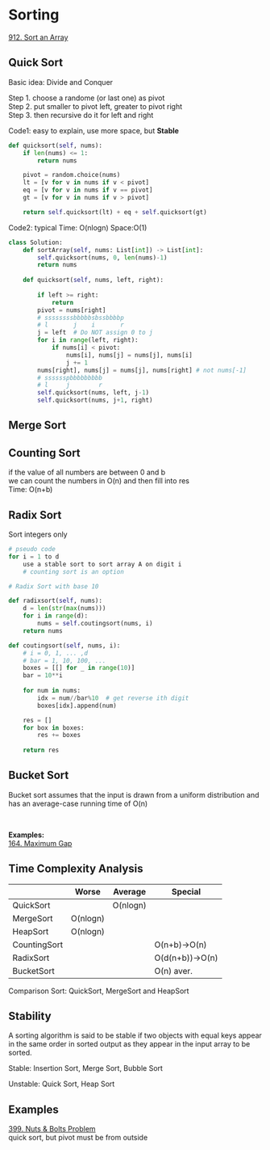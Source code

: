 # Sorting 

[912. Sort an Array](https://leetcode.com/problems/sort-an-array/)

## Quick Sort

Basic idea: Divide and Conquer

Step 1. choose a randome (or last one) as pivot\
Step 2. put smaller to pivot left, greater to pivot right\
Step 3. then recursive do it for left and right

Code1: easy to explain, use more space, but __Stable__
```python
def quicksort(self, nums):
    if len(nums) <= 1:
        return nums

    pivot = random.choice(nums)
    lt = [v for v in nums if v < pivot]
    eq = [v for v in nums if v == pivot]
    gt = [v for v in nums if v > pivot]

    return self.quicksort(lt) + eq + self.quicksort(gt)
```

Code2: typical
Time: O(nlogn) Space:O(1)
```python
class Solution:
    def sortArray(self, nums: List[int]) -> List[int]:
        self.quicksort(nums, 0, len(nums)-1)
        return nums
    
    def quicksort(self, nums, left, right):
    
        if left >= right:
            return 
        pivot = nums[right]
        # ssssssssbbbbbsbssbbbbp
        # l       j    i       r
        j = left  # Do NOT assign 0 to j
        for i in range(left, right): 
            if nums[i] < pivot:
                nums[i], nums[j] = nums[j], nums[i]
                j += 1
        nums[right], nums[j] = nums[j], nums[right] # not nums[-1]
        # sssssspbbbbbbbbb
        # l     j        r
        self.quicksort(nums, left, j-1)
        self.quicksort(nums, j+1, right)
```

## Merge Sort

## Counting Sort

if the value of all numbers are between 0 and b\
we can count the numbers in O(n) and then fill into res\
Time: O(n+b)

## Radix Sort 

Sort integers only

```python
# pseudo code
for i = 1 to d
    use a stable sort to sort array A on digit i 
    # counting sort is an option
```

```python
# Radix Sort with base 10

def radixsort(self, nums):
    d = len(str(max(nums)))
    for i in range(d):
        nums = self.coutingsort(nums, i)
    return nums

def coutingsort(self, nums, i):
    # i = 0, 1, ... ,d
    # bar = 1, 10, 100, ...
    boxes = [[] for _ in range(10)]
    bar = 10**i 
    
    for num in nums:
        idx = num//bar%10  # get reverse ith digit
        boxes[idx].append(num)  

    res = []
    for box in boxes:
        res += boxes
        
    return res

```

## Bucket Sort 

Bucket sort assumes that the input is drawn from a uniform distribution and has an average-case running time of O(n)

<br>

__Examples:__\
[164. Maximum Gap](https://leetcode.com/problems/maximum-gap/)

## Time Complexity Analysis

|              | Worse    | Average  | Special      |
|--------------|----------|----------|--------------|
| QuickSort    |          | O(nlogn) |              |
| MergeSort    | O(nlogn) |          |              |
| HeapSort     | O(nlogn) |          |              |
| CountingSort |          |          | O(n+b)->O(n) |
| RadixSort    |          |          | O(d(n+b))->O(n) |
| BucketSort   |          |          | O(n) aver.   |

Comparison Sort: QuickSort, MergeSort and HeapSort

## Stability
A sorting algorithm is said to be stable if two objects with equal keys appear in the same order in sorted output as they appear in the input array to be sorted.

Stable: Insertion Sort, Merge Sort, Bubble Sort

Unstable: Quick Sort, Heap Sort

## Examples

[399. Nuts & Bolts Problem](https://www.lintcode.com/problem/nuts-bolts-problem/)
\
quick sort, but pivot must be from outside



